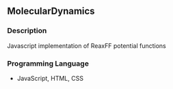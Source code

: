 ## MolecularDynamics

### Description 
Javascript implementation of ReaxFF potential functions

### Programming Language
- JavaScript, HTML, CSS

